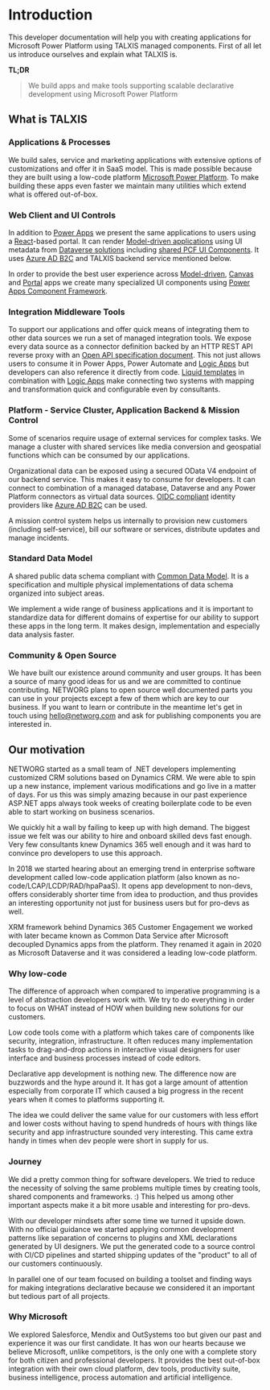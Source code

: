 # Introduction
This developer documentation will help you with creating applications for Microsoft Power Platform using TALXIS managed components.
First of all let us introduce ourselves and explain what TALXIS is.

**TL;DR**
> We build apps and make tools supporting scalable declarative development using Microsoft Power Platform

## What is TALXIS

### Applications & Processes
We build sales, service and marketing applications with extensive options of customizations and offer it in SaaS model. This is made possible because they are built using a low-code platform [Microsoft Power Platform](https://powerplatform.microsoft.com/). To make building these apps even faster we maintain many utilities which extend what is offered out-of-box.

### Web Client and UI Controls
In addition to [Power Apps](https://powerapps.microsoft.com/) we present the same applications to users using a [React](https://reactjs.org/)-based portal. It can render [Model-driven applications](https://docs.microsoft.com/en-us/powerapps/maker/model-driven-apps/model-driven-app-components) using UI metadata from [Dataverse solutions](https://docs.microsoft.com/en-us/powerapps/maker/data-platform/solutions-overview) including [shared PCF UI Components](https://docs.microsoft.com/en-us/powerapps/developer/component-framework/overview). It uses [Azure AD B2C](https://docs.microsoft.com/en-us/azure/active-directory-b2c/overview) and TALXIS backend service mentioned below.

In order to provide the best user experience across [Model-driven](https://docs.microsoft.com/en-us/powerapps/maker/model-driven-apps/model-driven-app-components), [Canvas](https://docs.microsoft.com/en-us/powerapps/maker/canvas-apps/getting-started) and [Portal](https://docs.microsoft.com/en-us/powerapps/maker/portals/overview) apps we create many specialized UI components using [Power Apps Component Framework](https://docs.microsoft.com/en-us/powerapps/developer/component-framework/overview).

### Integration Middleware Tools
To support our applications and offer quick means of integrating them to other data sources we run a set of managed integration tools. We expose every data source as a connector definition backed by an HTTP REST API reverse proxy with an [Open API specification document](https://www.openapis.org/). This not just allows users to consume it in Power Apps, Power Automate and [Logic Apps](https://docs.microsoft.com/en-us/azure/logic-apps/logic-apps-overview) but developers can also reference it directly from code.
[Liquid templates](https://shopify.github.io/liquid/basics/introduction/) in combination with [Logic Apps](https://docs.microsoft.com/en-us/azure/logic-apps/logic-apps-overview) make connecting two systems with mapping and transformation quick and configurable even by consultants.

### Platform - Service Cluster, Application Backend & Mission Control
Some of scenarios require usage of external services for complex tasks. We manage a cluster with shared services like media conversion and geospatial functions which can be consumed by our applications.

Organizational data can be exposed using a secured OData V4 endpoint of our backend service. This makes it easy to consume for developers. It can connect to combination of a managed database, Dataverse and any Power Platform connectors as virtual data sources. [OIDC compliant](https://openid.net/connect/) identity providers like [Azure AD B2C](https://docs.microsoft.com/en-us/azure/active-directory-b2c/overview) can be used.

A mission control system helps us internally to provision new customers (including self-service), bill our software or services, distribute updates and manage incidents.

### Standard Data Model
A shared public data schema compliant with [Common Data Model](https://docs.microsoft.com/en-us/common-data-model/). It is a specification and multiple physical implementations of data schema organized into subject areas.

We implement a wide range of business applications and it is important to standardize data for different domains of expertise for our ability to support these apps in the long term.
It makes design, implementation and especially data analysis faster.


### Community & Open Source
We have built our existence around community and user groups. It has been a source of many good ideas for us and we are committed to continue contributing.
NETWORG plans to open source well documented parts you can use in your projects except a few of them which are key to our business.
If you want to learn or contribute in the meantime let's get in touch using hello@networg.com and ask for publishing components you are interested in.

## Our motivation
NETWORG started as a small team of .NET developers implementing customized CRM solutions based on Dynamics CRM. We were able to spin up a new instance, implement various modifications and go live in a matter of days. For us this was simply amazing because in our past experience ASP.NET apps always took weeks of creating boilerplate code to be even able to start working on business scenarios.

We quickly hit a wall by failing to keep up with high demand. The biggest issue we felt was our ability to hire and onboard skilled devs fast enough. Very few consultants knew Dynamics 365 well enough and it was hard to convince pro developers to use this approach.

In 2018 we started hearing about an emerging trend in enterprise software development called low-code application platform (also known as no-code/LCAP/LCDP/RAD/hpaPaaS). It opens app development to non-devs, offers considerably shorter time from idea to production, and thus provides an interesting opportunity not just for business users but for pro-devs as well.

XRM framework behind Dynamics 365 Customer Engagement we worked with later became known as Common Data Service after Microsoft decoupled Dynamics apps from the platform. They renamed it again in 2020 as Microsoft Dataverse and it was considered a leading low-code platform.

### Why low-code 
The difference of approach when compared to imperative programming is a level of abstraction developers work with. We try to do everything in order to focus on WHAT instead of HOW when building new solutions for our customers.

Low code tools come with a platform which takes care of components like security, integration, infrastructure. It often reduces many implementation tasks to drag-and-drop actions in interactive visual designers for user interface and business processes instead of code editors.

Declarative app development is nothing new. The difference now are buzzwords and the hype around it. It has got a large amount of attention especially from corporate IT which caused a big progress in the recent years when it comes to platforms supporting it.

The idea we could deliver the same value for our customers with less effort and lower costs without having to spend hundreds of hours with things like security and app infrastructure sounded very interesting. This came extra handy in times when dev people were short in supply for us.

### Journey
We did a pretty common thing for software developers. We tried to reduce the necessity of solving the same problems multiple times by creating tools, shared components and frameworks. :) This helped us among other important aspects make it a bit more usable and interesting for pro-devs.

With our developer mindsets after some time we turned it upside down. With no official guidance we started applying common development patterns like separation of concerns to plugins and XML declarations generated by UI designers. We put the generated code to a source control with CI/CD pipelines and started shipping updates of the "product" to all of our customers continuously.

In parallel one of our team focused on building a toolset and finding ways for making integrations declarative because we considered it an important but tedious part of all projects.

### Why Microsoft
We explored Salesforce, Mendix and OutSystems too but given our past and experience it was our first candidate.
It has won our hearts because we believe Microsoft, unlike competitors, is the only one with a complete story for both citizen and professional developers. It provides the best out-of-box integration with their own cloud platform, dev tools, productivity suite, business intelligence, process automation and artificial intelligence.

